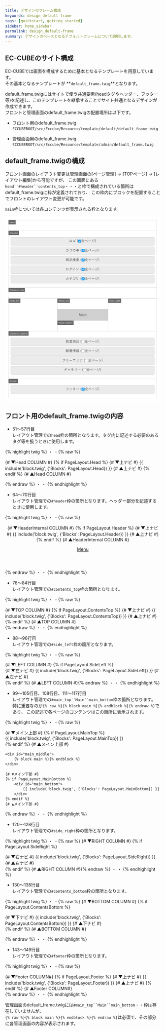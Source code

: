 ```yaml
---
title: デザインのフレーム構成
keywords: design default frame
tags: [quickstart, getting_started]
sidebar: home_sidebar
permalink: design_default-frame
summary: デザインのベースとなるデフォルトフレームについて説明します。
---
```


## EC-CUBEのサイト構成

EC-CUBEでは画面を構成するために基本となるテンプレートを用意しています。  
その基本となるテンプレートが **`default_frame.twig`**となります。

default_frame.twigにはサイトで使う共通要素(headタグやヘッダー、フッター等)を記述し、このテンプレートを継承することでサイト共通となるデザインが作成できます。  
フロントと管理画面のdefault_frame.twigの配置場所は以下です。  

- フロント用のdefault_frame.twig  
`ECCUBEROOT/src/Eccube/Resource/template/default/default_frame.twig`

- 管理画面用のdefault_frame.twig  
`ECCUBEROOT/src/Eccube/Resource/template/admin/default_frame.twig`


## default_frame.twigの構成

フロント画面のレイアウト変更は管理画面の[ページ管理] → [TOPページ] → [レイアウト編集]から可能ですが、
この画面にある`head``#header``contents_top`・・・と枠で構成されている箇所はdefault_frame.twigに枠が定義されており、
この枠内にブロックを配置することでフロントのレイアウト変更が可能です。

`main`枠については各コンテンツが表示される枠となります。

![レイアウト管理](/images/design/design-default-frame-01.png)



## フロント用のdefault_frame.twigの内容

- 51〜57行目  
レイアウト管理での`head`枠の箇所となります。<head></head>タグ内に記述する必要のあるタグ等を扱うときに使用します。

{% highlight twig  %}
・
・{% raw %}
<script>window.jQuery || document.write('<script src="{{ app.config.front_urlpath }}/js/vendor/jquery-1.11.3.min.js?v={{ constant('Eccube\\Common\\Constant::VERSION') }}"><\/script>')</script>

{# ▼Head COLUMN #}
{% if PageLayout.Head %}
    {# ▼上ナビ #}
    {{ include('block.twig', {'Blocks': PageLayout.Head}) }}
    {# ▲上ナビ #}
{% endif %}
{# ▲Head COLUMN #}

</head>{% endraw %}
・
・
{% endhighlight %}

- 64〜70行目  
レイアウト管理での`#header`枠の箇所となります。ヘッダー部分を記述するときに使用します。

{% highlight twig  %}
・
・{% raw %}
<header id="header">
    <div class="container-fluid inner">
        {# ▼HeaderInternal COLUMN #}
        {% if PageLayout.Header %}
            {# ▼上ナビ #}
            {{ include('block.twig', {'Blocks': PageLayout.Header}) }}
            {# ▲上ナビ #}
        {% endif %}
        {# ▲HeaderInternal COLUMN #}
        <p id="btn_menu"><a class="nav-trigger" href="#nav">Menu<span></span></a></p>
    </div>
</header>{% endraw %}
・
・
{% endhighlight %}

- 78〜84行目  
レイアウト管理での`#contents_top`枠の箇所となります。

{% highlight twig  %}
・
・{% raw %}
<div id="contents_top">
    {# ▼TOP COLUMN #}
    {% if PageLayout.ContentsTop %}
        {# ▼上ナビ #}
        {{ include('block.twig', {'Blocks': PageLayout.ContentsTop}) }}
        {# ▲上ナビ #}
    {% endif %}
    {# ▲TOP COLUMN #}
</div>{% endraw %}
・
・
{% endhighlight %}

- 88〜96行目  
レイアウト管理での`#side_left`枠の箇所となります。

{% highlight twig  %}
・
・{% raw %}
<div class="container-fluid inner">
    {# ▼LEFT COLUMN #}
    {% if PageLayout.SideLeft %}
        <div id="side_left" class="side">
            {# ▼左ナビ #}
            {{ include('block.twig', {'Blocks': PageLayout.SideLeft}) }}
            {# ▲左ナビ #}
        </div>
    {% endif %}
    {# ▲LEFT COLUMN #}{% endraw %}
・
・
{% endhighlight %}


- 99〜105行目、108行目、111〜117行目  
レイアウト管理での`#main_top``Main``main_bottom`枠の箇所となります。  
特に重要なのが`{% raw %}{% block main %}{% endblock %}{% endraw %}`であり、
この記述で各ページのコンテンツはこの箇所に表示されます。

{% highlight twig  %}
・
・{% raw %}
<div id="main">
    {# ▼メイン上部 #}
    {% if PageLayout.MainTop %}
        <div id="main_top">
            {{ include('block.twig', {'Blocks': PageLayout.MainTop}) }}
        </div>
    {% endif %}
    {# ▲メイン上部 #}

    <div id="main_middle">
        {% block main %}{% endblock %}
    </div>

    {# ▼メイン下部 #}
    {% if PageLayout.MainBottom %}
        <div id="main_bottom">
            {{ include('block.twig', {'Blocks': PageLayout.MainBottom}) }}
        </div>
    {% endif %}
    {# ▲メイン下部 #}
</div>{% endraw %}
・
・
{% endhighlight %}


- 120〜128行目  
レイアウト管理での`#side_right`枠の箇所となります。

{% highlight twig  %}
・
・{% raw %}
{# ▼RIGHT COLUMN #}
{% if PageLayout.SideRight %}
    <div id="side_right" class="side">
        {# ▼右ナビ #}
        {{ include('block.twig', {'Blocks': PageLayout.SideRight}) }}
        {# ▲右ナビ #}
    </div>
{% endif %}
{# ▲RIGHT COLUMN #}{% endraw %}
・
・
{% endhighlight %}


- 130〜138行目  
レイアウト管理での`#contents_bottom`枠の箇所となります。

{% highlight twig  %}
・
・{% raw %}
{# ▼BOTTOM COLUMN #}
{% if PageLayout.ContentsBottom %}
    <div id="contents_bottom">
        {# ▼下ナビ #}
        {{ include('block.twig', {'Blocks': PageLayout.ContentsBottom}) }}
        {# ▲下ナビ #}
    </div>
{% endif %}
{# ▲BOTTOM COLUMN #}

</div>{% endraw %}
・
・
{% endhighlight %}

- 143〜149行目  
レイアウト管理での`#footer`枠の箇所となります。

{% highlight twig  %}
・
・{% raw %}
<footer id="footer">
    {# ▼Footer COLUMN#}
    {% if PageLayout.Footer %}
        {# ▼上ナビ #}
        {{ include('block.twig', {'Blocks': PageLayout.Footer}) }}
        {# ▲上ナビ #}
    {% endif %}
    {# ▲Footer COLUMN#}

</footer>

</div>{% endraw %}
・
・
{% endhighlight %}


管理画面のdefault_frame.twigには`#main_top``Main``main_bottom`・・枠は存在していませんが、  
`{% raw %}{% block main %}{% endblock %}{% endraw %}`は必須で、その部分に各管理画面の内容が表示されます。






